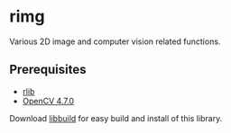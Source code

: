 # rimg
Various 2D image and computer vision related functions.

## Prerequisites
- [rlib](../../../rlib)
- [OpenCV 4.7.0](http://opencv.org)

Download [libbuild](../../../libbuild) for easy build and install of this library.
